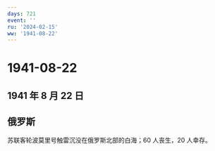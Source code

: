 ```yaml
---
days: 721
event: ''
ru: '2024-02-15'
ww: '1941-08-22'
---
```


# 1941-08-22

## 1941 年 8 月 22 日

## 俄罗斯

苏联客轮波莫里号触雷沉没在俄罗斯北部的白海；60 人丧生，20 人幸存。